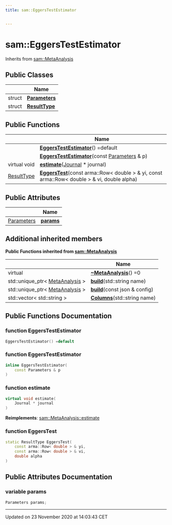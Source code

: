 ```yaml
---
title: sam::EggersTestEstimator


---
```


# sam::EggersTestEstimator








Inherits from [sam::MetaAnalysis](/doxygen/Classes/classsam_1_1_meta_analysis/)



## Public Classes

|                | Name           |
| -------------- | -------------- |
| struct | **[Parameters](/doxygen/Classes/structsam_1_1_eggers_test_estimator_1_1_parameters/)**  |
| struct | **[ResultType](/doxygen/Classes/structsam_1_1_eggers_test_estimator_1_1_result_type/)**  |








## Public Functions

|                | Name           |
| -------------- | -------------- |
|  | **[EggersTestEstimator](/doxygen/Classes/classsam_1_1_eggers_test_estimator/#function-eggerstestestimator)**() =default  |
|  | **[EggersTestEstimator](/doxygen/Classes/classsam_1_1_eggers_test_estimator/#function-eggerstestestimator)**(const [Parameters](/doxygen/Classes/structsam_1_1_eggers_test_estimator_1_1_parameters/) & p)  |
| virtual void | **[estimate](/doxygen/Classes/classsam_1_1_eggers_test_estimator/#function-estimate)**([Journal](/doxygen/Classes/classsam_1_1_journal/) * journal)  |
| [ResultType](/doxygen/Classes/structsam_1_1_eggers_test_estimator_1_1_result_type/) | **[EggersTest](/doxygen/Classes/classsam_1_1_eggers_test_estimator/#function-eggerstest)**(const arma::Row< double > & yi, const arma::Row< double > & vi, double alpha)  |


## Public Attributes

|                | Name           |
| -------------- | -------------- |
| [Parameters](/doxygen/Classes/structsam_1_1_eggers_test_estimator_1_1_parameters/) | **[params](/doxygen/Classes/classsam_1_1_eggers_test_estimator/#variable-params)**  |




## Additional inherited members










**Public Functions inherited from [sam::MetaAnalysis](/doxygen/Classes/classsam_1_1_meta_analysis/)**

|                | Name           |
| -------------- | -------------- |
| virtual  | **[~MetaAnalysis](/doxygen/Classes/classsam_1_1_meta_analysis/#function-~metaanalysis)**() =0  |
| std::unique_ptr< [MetaAnalysis](/doxygen/Classes/classsam_1_1_meta_analysis/) > | **[build](/doxygen/Classes/classsam_1_1_meta_analysis/#function-build)**(std::string name)  |
| std::unique_ptr< [MetaAnalysis](/doxygen/Classes/classsam_1_1_meta_analysis/) > | **[build](/doxygen/Classes/classsam_1_1_meta_analysis/#function-build)**(const json & config)  |
| std::vector< std::string > | **[Columns](/doxygen/Classes/classsam_1_1_meta_analysis/#function-columns)**(std::string name)  |















## Public Functions Documentation

### function EggersTestEstimator

```cpp
EggersTestEstimator() =default
```





























### function EggersTestEstimator

```cpp
inline EggersTestEstimator(
    const Parameters & p
)
```





























### function estimate

```cpp
virtual void estimate(
    Journal * journal
)
```


























**Reimplements**: [sam::MetaAnalysis::estimate](/doxygen/Classes/classsam_1_1_meta_analysis/#function-estimate)




### function EggersTest

```cpp
static ResultType EggersTest(
    const arma::Row< double > & yi,
    const arma::Row< double > & vi,
    double alpha
)
```































## Public Attributes Documentation

### variable params

```cpp
Parameters params;
```

































-------------------------------

Updated on 23 November 2020 at 14:03:43 CET